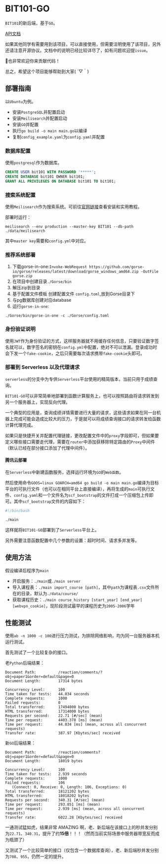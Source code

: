 <!--
 * @Author: flwfdd
 * @Date: 2023-03-15 15:19:46
 * @LastEditTime: 2023-10-10 20:40:43
 * @Description: _(:з」∠)_
-->
# BIT101-GO

`BIT101`的新后端，基于`GO`。

[API文档](https://bit101-api.apifox.cn)

如果其他同学有需要用到该项目，可以直接使用，但需要注明使用了该项目，另外还请注意开源协议。文档中的说明已经比较详尽了，如有问题欢迎提`issue`。

🥳也非常欢迎你来贡献代码！

总之，希望这个项目能够帮助到大家( ´▽｀)


## 部署指南

以`Ubuntu`为例。

* 安装`PostgreSQL`并配置启动
* 安装`Meilisearch`并配置启动
* 安装`GO`并配置
* 执行`go build -o main main.go`以编译
* 复制`config_example.yaml`为`config.yaml`并配置

### 数据库配置

使用`postgresql`作为数据库。

```sql
CREATE USER bit101 WITH PASSWORD '*****';
CREATE DATABASE bit101 OWNER bit101;
GRANT ALL PRIVILEGES ON DATABASE bit101 TO bit101;
```

### 搜索系统配置

使用`Meilisearch`作为搜索系统。可前往[官网链接](https://www.meilisearch.com/)查看安装和实用教程。

部署时运行：
```shell
meilisearch --env production --master-key BIT101 --db-path ./data/meilisearch
```

其中`master key`需要和`config.yml`中对应。


### 推荐系统部署
1. 下载gorse-in-one:`Invoke-WebRequest https://github.com/gorse-io/gorse/releases/latest/download/gorse_windows_amd64.zip -OutFile gorse.zip`
2. 在项目中创建目录`./Gorse/bin`
3. 解压zip到目录 
4. 基于配置文件模板 创建配置文件 `config.toml`,放到Gorse目录下 
5. 与pg数据库创建对应database
6. 运行`gorse-in-one`:
```shell
./Gorse/bin/gorse-in-one -c ./Gorse/config.toml
```

### 身份验证说明

使用`JWT`作为身份验证的方式，这样服务器就不用缓存任何信息，只要验证数字签名就可以，数字签名的密钥在`config.yml`中配置，绝对不可以泄漏。登录成功时会下发一个`fake-cookie`，之后只需要每次请求携带`fake-cookie`头即可。

### 部署到 Serverless 以及代理请求
`serverless`的分支中为专供`Serverless`平台使用的精简版本，当前只用于成绩查询。

`BIT101-GO`可以非常简单地部署到函数计算服务上，也可以按照路由将请求转发到另一个服务器上，实现反向代理。

一个典型的应用是，查询成绩详情需要进行大量的请求，这些请求如果在同一台机器上完成可能会造成比较大的压力，于是就可以将成绩查询接口的请求转发给函数计算代理完成。

如果只是快捷开关并配置代理链接，更改配置文件中的`proxy`字段即可，但如果要定义哪些接口需要走代理，需要在`router`中添加获移除特定路由的`Proxy`中间件（默认已经在部分接口添加了代理中间件）。

#### 腾讯云部署

在`Serverless`中新建函数服务，选择运行环境为`GO`的`Web函数`。

然后使用命令`GOOS=linux GOARCH=amd64 go build -o main main.go`编译为目标平台的可执行文件（也可以在相同平台上直接编译），再将生成的`main`可执行文件、`config.yaml`和一个文件名为`scf_bootstrap`的文件打成一个压缩包上传即可。其中`scf_bootstrap`文件的内容如下：
```bash
#!/bin/bash

./main
```
这样就将`BIT101-GO`部署到了`Serverless`平台上。

另外需要注意函数配置中几个参数的设置：超时时间、请求多并发等。

## 使用方法

假设编译后程序为`main`
* 开启服务：`./main`或`./main server`
* 导入课程表：`./main import_course [path]`，其中`path`为课程表`.csv`文件所在的目录，默认为`./data/course/`
* 获取课程历史：`./main course_history [start_year] [end_year] [webvpn_cookie]`，现阶段测试最早的课程历史为`2005-2006`学年

## 性能测试

使用`ab -n 1000 -c 100`进行压力测试，为排除网络影响，均为同一台服务器本机运行测试。

首先测试了一个比较复杂的接口。

老`Python`后端结果：

```shell
Document Path:          /reaction/comments/?obj=paper1&order=default&page=0
Document Length:        17314 bytes

Concurrency Level:      100
Time taken for tests:   44.034 seconds
Complete requests:      1000
Failed requests:        0
Total transferred:      17494000 bytes
HTML transferred:       17314000 bytes
Requests per second:    22.71 [#/sec] (mean)
Time per request:       4403.378 [ms] (mean)
Time per request:       44.034 [ms] (mean, across all concurrent requests)
Transfer rate:          387.97 [Kbytes/sec] received
```

新`GO`后端结果：
```shell
Document Path:          /reaction/comments?obj=paper1&order=default&page=0
Document Length:        18019 bytes

Concurrency Level:      100
Time taken for tests:   2.939 seconds
Complete requests:      1000
Failed requests:        106
   (Connect: 0, Receive: 0, Length: 106, Exceptions: 0)
Total transferred:      18121202 bytes
HTML transferred:       18018202 bytes
Requests per second:    340.31 [#/sec] (mean)
Time per request:       293.851 [ms] (mean)
Time per request:       2.939 [ms] (mean, across all concurrent requests)
Transfer rate:          6022.28 [Kbytes/sec] received
```

一通测试猛如虎，结果非常 AMAZING 啊，老、新后端在该接口上的秒并发分别为`22.71`、`340.31`，提升了约**15倍**！！！（然而当前实际场景中服务器带宽反而成为瓶颈了）

又测试了一个比较简单的接口（仅包含一个数据库查询），老、新后端秒并发分别为`708`、`955`，仍然一定的提升。
